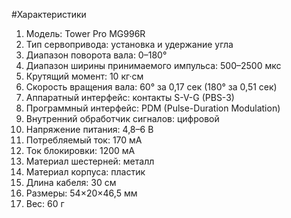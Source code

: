 #Характеристики
1. Модель: Tower Pro MG996R
2. Тип сервопривода: установка и удержание угла
3. Диапазон поворота вала: 0–180°
4. Диапазон ширины принимаемого импульса: 500–2500 мкс
5. Крутящий момент: 10 кг·см
6. Скорость вращения вала: 60° за 0,17 сек (180° за 0,51 сек)
7. Аппаратный интерфейс: контакты S-V-G (PBS-3)
8. Программный интерфейс: PDM (Pulse-Duration Modulation)
9. Внутренний обработчик сигналов: цифровой
10. Напряжение питания: 4,8–6 В
11. Потребляемый ток: 170 мА
12. Ток блокировки: 1200 мА
13. Материал шестерней: металл
14. Материал корпуса: пластик
15. Длина кабеля: 30 см
16. Размеры: 54×20×46,5 мм
17. Вес: 60 г
